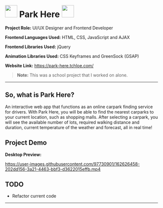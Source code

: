 # <img src="https://user-images.githubusercontent.com/97730901/162627825-7ca7f67d-200e-475e-8b60-a9dd9b9e53ea.svg" style="width: 40px; height: 40px;"> Park Here <img src="https://user-images.githubusercontent.com/97730901/162627825-7ca7f67d-200e-475e-8b60-a9dd9b9e53ea.svg" style="width: 40px; height: 40px;">

**Project Role:** UI/UX Designer and Frontend Developer

**Frontend Languages Used:** HTML, CSS, JavaScript and AJAX

**Frontend Libraries Used:** jQuery

**Animation Libraries Used:** CSS Keyframes and GreenSock (GSAP)

**Website Link:** <a href=" https://park-here.tchloe.com/"> https://park-here.tchloe.com/</a>

>**Note:** This was a school project that I worked on alone.

***

## **So, what is Park Here?**

An interactive web app that functions as an online carpark finding service for drivers. With Park Here, you will be able to find the nearest carparks to your current location, such as shopping malls. After selecting a carpark, you will see the available number of lots, required walking distance and duration, current temperature of the weather and forecast, all in real time!

## **Project Demo**

**Desktop Preview:**

https://user-images.githubusercontent.com/97730901/162626458-202dd156-3a21-4463-bbf3-d3622015effb.mp4

## **TODO**

- Refactor current code

***
